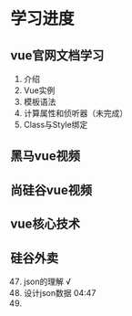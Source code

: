 # 学习进度

## vue官网文档学习

1. 介绍
2. Vue实例
3. 模板语法
4. 计算属性和侦听器（未完成）
5. Class与Style绑定

## 黑马vue视频







## 尚硅谷vue视频

## vue核心技术





## 硅谷外卖



47. json的理解			√
48. 设计json数据		04:47
49. 